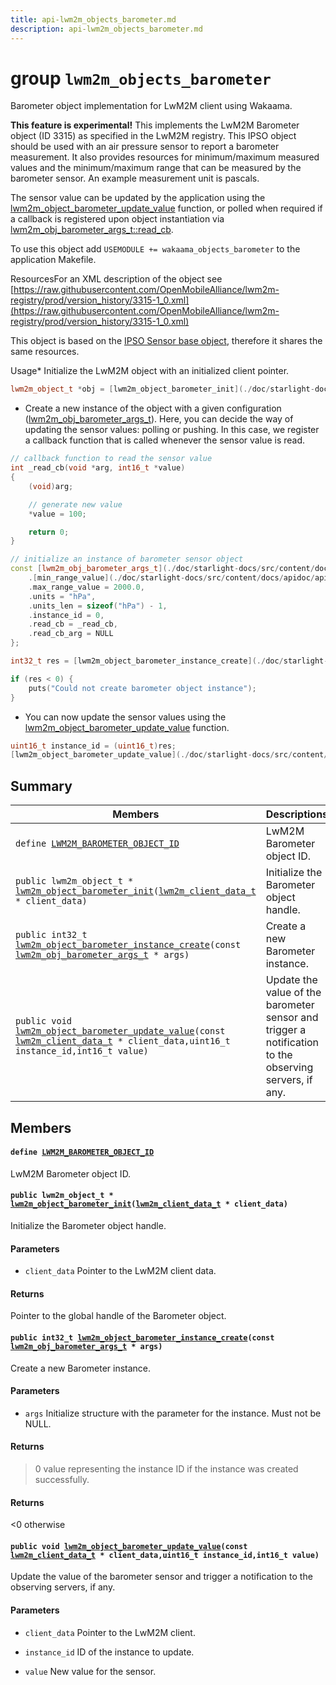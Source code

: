 ```yaml
---
title: api-lwm2m_objects_barometer.md
description: api-lwm2m_objects_barometer.md
---
```

# group `lwm2m_objects_barometer` 

Barometer object implementation for LwM2M client using Wakaama.

**This feature is experimental!**
 This implements the LwM2M Barometer object (ID 3315) as specified in the LwM2M registry. This IPSO object should be used with an air pressure sensor to report a barometer measurement. It also provides resources for minimum/maximum measured values and the minimum/maximum range that can be measured by the barometer sensor. An example measurement unit is pascals.

The sensor value can be updated by the application using the [lwm2m_object_barometer_update_value](./doc/starlight-docs/src/content/docs/apidoc/api-undefined.md#group__lwm2m__objects__barometer_1gaf963e4e1edecc4f3b06994306d64ccc3) function, or polled when required if a callback is registered upon object instantiation via [lwm2m_obj_barometer_args_t::read_cb](./doc/starlight-docs/src/content/docs/apidoc/api-lwm2m_objects_ipso_sensor_base.md#structlwm2m__obj__ipso__sensor__base__args_1a2f28f2cc94171b2cbec8220aae925cf7).

To use this object add `USEMODULE += wakaama_objects_barometer` to the application Makefile.

ResourcesFor an XML description of the object see [https://raw.githubusercontent.com/OpenMobileAlliance/lwm2m-registry/prod/version_history/3315-1_0.xml](https://raw.githubusercontent.com/OpenMobileAlliance/lwm2m-registry/prod/version_history/3315-1_0.xml)

This object is based on the [IPSO Sensor base object](./doc/starlight-docs/src/content/docs/apidoc/api-undefined.md#group__lwm2m__objects__ipso__sensor__base), therefore it shares the same resources.

Usage* Initialize the LwM2M object with an initialized client pointer.

```cpp
lwm2m_object_t *obj = [lwm2m_object_barometer_init](./doc/starlight-docs/src/content/docs/apidoc/api-undefined.md#group__lwm2m__objects__barometer_1gacda3f6b42988eb82fc839167509ba725)(&client_data);
```

* Create a new instance of the object with a given configuration ([lwm2m_obj_barometer_args_t](./doc/starlight-docs/src/content/docs/apidoc/api-undefined.md#group__lwm2m__objects__barometer_1gaebc53dfbd210236f6dd80aa84e2e0d9f)). Here, you can decide the way of updating the sensor values: polling or pushing. In this case, we register a callback function that is called whenever the sensor value is read.

```cpp
// callback function to read the sensor value
int _read_cb(void *arg, int16_t *value)
{
    (void)arg;

    // generate new value
    *value = 100;

    return 0;
}

// initialize an instance of barometer sensor object
const [lwm2m_obj_barometer_args_t](./doc/starlight-docs/src/content/docs/apidoc/api-lwm2m_objects_ipso_sensor_base.md#structlwm2m__obj__ipso__sensor__base__args) barometer_args = {
    .[min_range_value](./doc/starlight-docs/src/content/docs/apidoc/api-lwm2m_objects_ipso_sensor_base.md#structlwm2m__obj__ipso__sensor__base__args_1ae92955518642dd6f13cd4db97805f2c0) = 0.0,
    .max_range_value = 2000.0,
    .units = "hPa",
    .units_len = sizeof("hPa") - 1,
    .instance_id = 0,
    .read_cb = _read_cb,
    .read_cb_arg = NULL
};

int32_t res = [lwm2m_object_barometer_instance_create](./doc/starlight-docs/src/content/docs/apidoc/api-undefined.md#group__lwm2m__objects__barometer_1ga97f50f7e8c1abd5c87e6c4e30521cbc0)(&barometer_args);

if (res < 0) {
    puts("Could not create barometer object instance");
}
```

* You can now update the sensor values using the [lwm2m_object_barometer_update_value](./doc/starlight-docs/src/content/docs/apidoc/api-undefined.md#group__lwm2m__objects__barometer_1gaf963e4e1edecc4f3b06994306d64ccc3) function.

```cpp
uint16_t instance_id = (uint16_t)res;
[lwm2m_object_barometer_update_value](./doc/starlight-docs/src/content/docs/apidoc/api-undefined.md#group__lwm2m__objects__barometer_1gaf963e4e1edecc4f3b06994306d64ccc3)(&client_data, instance_id, new_value);
```

## Summary

 Members                        | Descriptions                                
--------------------------------|---------------------------------------------
`define `[`LWM2M_BAROMETER_OBJECT_ID`](#group__lwm2m__objects__barometer_1ga7dfb8a6245d224433309c8b3149c2b4a)            | LwM2M Barometer object ID.
`public lwm2m_object_t * `[`lwm2m_object_barometer_init`](#group__lwm2m__objects__barometer_1gacda3f6b42988eb82fc839167509ba725)`(`[`lwm2m_client_data_t`](./doc/starlight-docs/src/content/docs/apidoc/api-lwm2m_client.md#structlwm2m__client__data__t)` * client_data)`            | Initialize the Barometer object handle.
`public int32_t `[`lwm2m_object_barometer_instance_create`](#group__lwm2m__objects__barometer_1ga97f50f7e8c1abd5c87e6c4e30521cbc0)`(const `[`lwm2m_obj_barometer_args_t`](./doc/starlight-docs/src/content/docs/apidoc/api-undefined.md#group__lwm2m__objects__barometer_1gaebc53dfbd210236f6dd80aa84e2e0d9f)` * args)`            | Create a new Barometer instance.
`public void `[`lwm2m_object_barometer_update_value`](#group__lwm2m__objects__barometer_1gaf963e4e1edecc4f3b06994306d64ccc3)`(const `[`lwm2m_client_data_t`](./doc/starlight-docs/src/content/docs/apidoc/api-lwm2m_client.md#structlwm2m__client__data__t)` * client_data,uint16_t instance_id,int16_t value)`            | Update the value of the barometer sensor and trigger a notification to the observing servers, if any.

## Members

#### `define `[`LWM2M_BAROMETER_OBJECT_ID`](#group__lwm2m__objects__barometer_1ga7dfb8a6245d224433309c8b3149c2b4a) 

LwM2M Barometer object ID.

#### `public lwm2m_object_t * `[`lwm2m_object_barometer_init`](#group__lwm2m__objects__barometer_1gacda3f6b42988eb82fc839167509ba725)`(`[`lwm2m_client_data_t`](./doc/starlight-docs/src/content/docs/apidoc/api-lwm2m_client.md#structlwm2m__client__data__t)` * client_data)` 

Initialize the Barometer object handle.

#### Parameters
* `client_data` Pointer to the LwM2M client data.

#### Returns
Pointer to the global handle of the Barometer object.

#### `public int32_t `[`lwm2m_object_barometer_instance_create`](#group__lwm2m__objects__barometer_1ga97f50f7e8c1abd5c87e6c4e30521cbc0)`(const `[`lwm2m_obj_barometer_args_t`](./doc/starlight-docs/src/content/docs/apidoc/api-undefined.md#group__lwm2m__objects__barometer_1gaebc53dfbd210236f6dd80aa84e2e0d9f)` * args)` 

Create a new Barometer instance.

#### Parameters
* `args` Initialize structure with the parameter for the instance. Must not be NULL.

#### Returns
> 0 value representing the instance ID if the instance was created successfully. 

#### Returns
<0 otherwise

#### `public void `[`lwm2m_object_barometer_update_value`](#group__lwm2m__objects__barometer_1gaf963e4e1edecc4f3b06994306d64ccc3)`(const `[`lwm2m_client_data_t`](./doc/starlight-docs/src/content/docs/apidoc/api-lwm2m_client.md#structlwm2m__client__data__t)` * client_data,uint16_t instance_id,int16_t value)` 

Update the value of the barometer sensor and trigger a notification to the observing servers, if any.

#### Parameters
* `client_data` Pointer to the LwM2M client. 

* `instance_id` ID of the instance to update. 

* `value` New value for the sensor.

